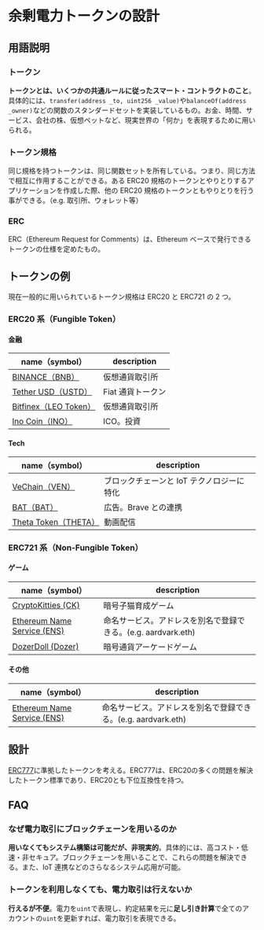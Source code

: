 # 余剰電力トークンの設計

## 用語説明

### トークン

**トークンとは、いくつかの共通ルールに従ったスマート・コントラクトのこと**。具体的には、`transfer(address _to, uint256 _value)`や`balanceOf(address _owner)`などの関数のスタンダードセットを実装しているもの。お金、時間、サービス、会社の株、仮想ペットなど、現実世界の「何か」を表現するために用いられる。

### トークン規格

同じ規格を持つトークンは、同じ関数セットを所有している。つまり、同じ方法で相互に作用することができる。ある ERC20 規格のトークンとやりとりするアプリケーションを作成した際、他の ERC20 規格のトークンともやりとりを行う事ができる。（e.g. 取引所、ウォレット等）

### ERC

ERC（Ethereum Request for Comments）は、Ethereum ベースで発行できるトークンの仕様を定めたもの。

## トークンの例

現在一般的に用いられているトークン規格は ERC20 と ERC721 の 2 つ。

### ERC20 系（Fungible Token）

#### 金融

| name（symbol）                                     | description       |
| -------------------------------------------------- | ----------------- |
| [BINANCE（BNB）](https://www.binance.com/en)       | 仮想通貨取引所    |
| [Tether USD（USTD）](https://tether.to/)           | Fiat 通貨トークン |
| [Bitfinex（LEO Token）](https://www.bitfinex.com/) | 仮想通貨取引所    |
| [Ino Coin（INO）](https://inocoin.eu/)             | ICO。投資         |

#### Tech

| name（symbol）                                      | description                               |
| --------------------------------------------------- | ----------------------------------------- |
| [VeChain（VEN）](https://www.vechain.org/)          | ブロックチェーンと IoT テクノロジーに特化 |
| [BAT（BAT）](https://basicattentiontoken.org/)      | 広告。Brave との連携                      |
| [Theta Token（THETA）](https://www.thetatoken.org/) | 動画配信                                  |

### ERC721 系（Non-Fungible Token）

#### ゲーム

| name（symbol）                                      | description                                                   |
| --------------------------------------------------- | ------------------------------------------------------------- |
| [CryptoKitties (CK)](https://www.cryptokitties.co/) | 暗号子猫育成ゲーム                                            |
| [Ethereum Name Service (ENS)](https://ens.domains/) | 命名サービス。アドレスを別名で登録できる。(e.g. aardvark.eth) |
| [DozerDoll (Dozer)](https://cryptodozer.io/)        | 暗号通貨アーケードゲーム                                      |

#### その他

| name（symbol）                                      | description                                                   |
| --------------------------------------------------- | ------------------------------------------------------------- |
| [Ethereum Name Service (ENS)](https://ens.domains/) | 命名サービス。アドレスを別名で登録できる。(e.g. aardvark.eth) |

## 設計

[ERC777](https://eips.ethereum.org/EIPS/eip-777)に準拠したトークンを考える。ERC777は、ERC20の多くの問題を解決したトークン標準であり、ERC20とも下位互換性を持つ。

## FAQ

### なぜ電力取引にブロックチェーンを用いるのか

**用いなくてもシステム構築は可能だが、非現実的**。具体的には、高コスト・低速・非セキュア。ブロックチェーンを用いることで、これらの問題を解決できる。また、IoT 連携などのさらなるシステム応用が可能。

### トークンを利用しなくても、電力取引は行えないか

**行えるが不便**。電力を`uint`で表現し、約定結果を元に**足し引き計算**で全てのアカウントの`uint`を更新すれば、電力取引を表現できる。
